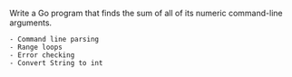 Write a Go program that finds the sum of all of its numeric command-line arguments.

	- Command line parsing
	- Range loops
	- Error checking
	- Convert String to int
